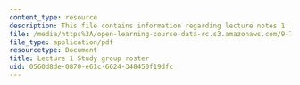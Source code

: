 ```yaml
---
content_type: resource
description: This file contains information regarding lecture notes 1.
file: /media/https%3A/open-learning-course-data-rc.s3.amazonaws.com/9-70-social-psychology-spring-2013/0560d8de0870e61c6624348450f19dfc_MIT9_70S13_std_rst_fm_L1.pdf
file_type: application/pdf
resourcetype: Document
title: Lecture 1 Study group roster
uid: 0560d8de-0870-e61c-6624-348450f19dfc
---
```

